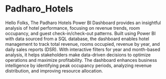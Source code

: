 # Padharo_Hotels
Hello Folks, The Padharo Hotels Power BI Dashboard provides an insightful analysis of hotel performance, focusing on revenue trends, room occupancy, and guest check-in/check-out patterns. Built using Power BI with data sourced from a SQL database, the dashboard enables hotel management to track total revenue, rooms occupied, revenue by year, and daily sales reports (DSR). With interactive filters for year and month-based analysis, it helps stakeholders make data-driven decisions to optimize operations and maximize profitability. The dashboard enhances business intelligence by identifying peak occupancy periods, analyzing revenue distribution, and improving resource allocation.
